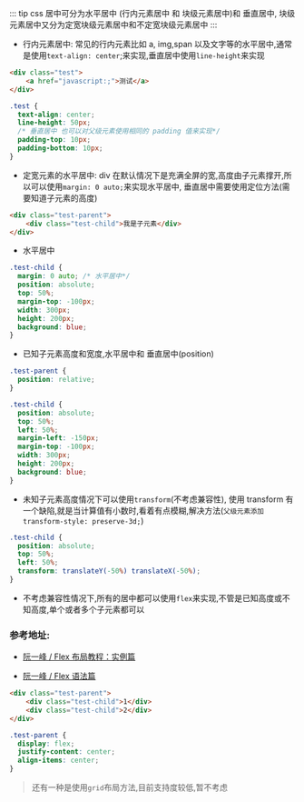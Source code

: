 ::: tip
css 居中可分为水平居中 (行内元素居中 和 块级元素居中)和 垂直居中, 块级元素居中又分为定宽块级元素居中和不定宽块级元素居中
:::

- 行内元素居中: 常见的行内元素比如 a, img,span 以及文字等的水平居中,通常是使用`text-align: center`;来实现,垂直居中使用`line-height`来实现

```html
<div class="test">
	<a href="javascript:;">测试</a>
</div>
```

```css
.test {
  text-align: center;
  line-height: 50px;
  /* 垂直居中 也可以对父级元素使用相同的 padding 值来实现*/
  padding-top: 10px;
  padding-bottom: 10px;
}
```

- 定宽元素的水平居中: div 在默认情况下是充满全屏的宽,高度由子元素撑开,所以可以使用`margin: 0 auto;`来实现水平居中, 垂直居中需要使用定位方法(需要知道子元素的高度)

```html
<div class="test-parent">
	<div class="test-child">我是子元素</div>
</div>
```

- 水平居中

```css
.test-child {
  margin: 0 auto; /* 水平居中*/
  position: absolute;
  top: 50%;
  margin-top: -100px;
  width: 300px;
  height: 200px;
  background: blue;
}
```

- 已知子元素高度和宽度,水平居中和 垂直居中(position)

```css
.test-parent {
  position: relative;
}

.test-child {
  position: absolute;
  top: 50%;
  left: 50%;
  margin-left: -150px;
  margin-top: -100px;
  width: 300px;
  height: 200px;
  background: blue;
}
```

- 未知子元素高度情况下可以使用`transform`(不考虑兼容性), 使用 transform 有一个缺陷,就是当计算值有小数时,看着有点模糊,解决方法(`父级元素添加transform-style: preserve-3d;`)

```css
.test-child {
  position: absolute;
  top: 50%;
  left: 50%;
  transform: translateY(-50%) translateX(-50%);
}
```

- 不考虑兼容性情况下,所有的居中都可以使用`flex`来实现,不管是已知高度或不知高度,单个或者多个子元素都可以

### 参考地址:

- [阮一峰 / Flex 布局教程：实例篇](http://www.ruanyifeng.com/blog/2015/07/flex-examples.html)

- [阮一峰 / Flex 语法篇](http://www.ruanyifeng.com/blog/2015/07/flex-grammar.html)

```html
<div class="test-parent">
	<div class="test-child">1</div>
	<div class="test-child">2</div>
</div>
```

```css
.test-parent {
  display: flex;
  justify-content: center;
  align-items: center;
}
```

> 还有一种是使用`grid`布局方法,目前支持度较低,暂不考虑
